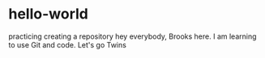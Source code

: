 # hello-world
practicing creating a repository
hey everybody,
Brooks here.  I am learning to use Git and code.
Let's go Twins
